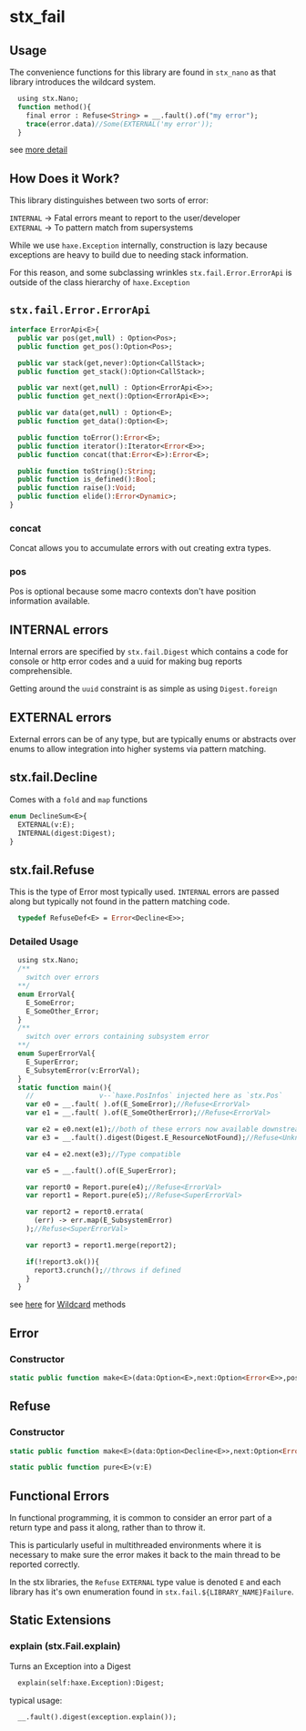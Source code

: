 # stx_fail

## Usage
  The convenience functions for this library are found in `stx_nano` as that library introduces the wildcard system.

```haxe
  using stx.Nano;
  function method(){
    final error : Refuse<String> = __.fault().of("my error");
    trace(error.data)//Some(EXTERNAL('my error'));
  }
```
see [more detail](#detailed-usage)

## How Does it Work?

This library distinguishes between two sorts of error: 

`INTERNAL` -> Fatal errors meant to report to the user/developer  
`EXTERNAL` -> To pattern match from supersystems

While we use `haxe.Exception` internally, construction is lazy because exceptions are heavy to build due to needing stack information.  

For this reason, and some subclassing wrinkles `stx.fail.Error.ErrorApi` is outside of the class hierarchy of `haxe.Exception`

## `stx.fail.Error.ErrorApi`

```haxe
interface ErrorApi<E>{
  public var pos(get,null) : Option<Pos>;
  public function get_pos():Option<Pos>;

  public var stack(get,never):Option<CallStack>;
  public function get_stack():Option<CallStack>;

  public var next(get,null) : Option<ErrorApi<E>>;
  public function get_next():Option<ErrorApi<E>>;

  public var data(get,null) : Option<E>;
  public function get_data():Option<E>;

  public function toError():Error<E>;
  public function iterator():Iterator<Error<E>>;
  public function concat(that:Error<E>):Error<E>;

  public function toString():String;
  public function is_defined():Bool;
  public function raise():Void;
  public function elide():Error<Dynamic>;
}
```

### concat

Concat allows you to accumulate errors with out creating extra types.

### pos

Pos is optional because some macro contexts don't have position information available.

## INTERNAL errors

Internal errors are specified by `stx.fail.Digest` which contains a code for console or http error codes and a uuid for making bug reports comprehensible.

Getting around the `uuid` constraint is as simple as using `Digest.foreign`

## EXTERNAL errors

External errors can be of any type, but are typically enums or abstracts over enums to allow integration into higher systems via pattern matching.

## stx.fail.Decline

Comes with a `fold` and `map` functions
```haxe
enum DeclineSum<E>{
  EXTERNAL(v:E);
  INTERNAL(digest:Digest);
}
```

## stx.fail.Refuse

This is the type of Error most typically used. `INTERNAL` errors are passed along but typically not found in the pattern matching code.

```haxe
  typedef RefuseDef<E> = Error<Decline<E>>;
```

### Detailed Usage

```haxe
  using stx.Nano;
  /**
    switch over errors 
  **/
  enum ErrorVal{
    E_SomeError;
    E_SomeOther_Error;
  }
  /**
    switch over errors containing subsystem error
  **/
  enum SuperErrorVal{
    E_SuperError;
    E_SubsytemError(v:ErrorVal);
  }
  static function main(){
    //                v--`haxe.PosInfos` injected here as `stx.Pos`
    var e0 = __.fault( ).of(E_SomeError);//Refuse<ErrorVal>
    var e1 = __.fault( ).of(E_SomeOtherError);//Refuse<ErrorVal>

    var e2 = e0.next(e1);//both of these errors now available downstream.
    var e3 = __.fault().digest(Digest.E_ResourceNotFound);//Refuse<Unknown>;

    var e4 = e2.next(e3);//Type compatible

    var e5 = __.fault().of(E_SuperError);

    var report0 = Report.pure(e4);//Refuse<ErrorVal>
    var report1 = Report.pure(e5);//Refuse<SuperErrorVal>

    var report2 = report0.errata(
      (err) -> err.map(E_SubsystemError)
    );//Refuse<SuperErrorVal>

    var report3 = report1.merge(report2);

    if(!report3.ok()){
      report3.crunch();//throws if defined
    }
  }
```

see [here](https://github/ohmrun/stx_nano) for [Wildcard](https://github.com/ohmrun/stx_nano/blob/develop/src/main/haxe/stx/nano/Wildcard.hx) methods

## Error

### Constructor

```haxe
static public function make<E>(data:Option<E>,next:Option<Error<E>>,pos:Option<Pos>);
```

## Refuse

### Constructor

```haxe 
static public function make<E>(data:Option<Decline<E>>,next:Option<Error<Decline<E>>>,pos:Option<Pos>)
```


```haxe
static public function pure<E>(v:E)
```

## Functional Errors

  In functional programming, it is common to consider an error part of a return type and pass it along, rather than to throw it. 
  
  This is particularly useful in multithreaded environments where it is necessary to make sure the error makes it back to the main thread to be reported correctly.

  In the stx libraries, the `Refuse` `EXTERNAL` type value is denoted `E` and each library has it's own enumeration found in `stx.fail.${LIBRARY_NAME}Failure`.

## Static Extensions


### **explain** (stx.Fail.explain)
Turns an Exception into a Digest
```haxe
  explain(self:haxe.Exception):Digest;
```

typical usage:  
```haxe 
  __.fault().digest(exception.explain());
```

